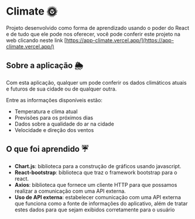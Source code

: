 
# Climate :sun_with_face:

Projeto desenvolvido como forma de aprendizado usando o poder do React e de tudo que ele pode nos oferecer, você pode conferir este projeto na web clicando neste link [https://app-climate.vercel.app/](https://app-climate.vercel.app/)

## Sobre a aplicação :sun_behind_rain_cloud:

Com esta aplicação, qualquer um pode conferir os dados climáticos atuais e futuros de sua cidade ou de qualquer outra.

Entre as informações disponíveis estão:

 - Temperatura e clima atual
 - Previsões para os próximos dias
 - Dados sobre a qualidade do ar na cidade
 - Velocidade e direção dos ventos
## O que foi aprendido :umbrella:
* **Chart.js**: biblioteca para a construção de gráficos usando javascript.
* **React-bootstrap**: biblioteca que traz o framework bootstrap para o react. 
* **Axios**: biblioteca que fornece um cliente HTTP para que possamos realizar a comunicação com uma API externa.
* **Uso de API externa**: estabelecer comunicação com uma API externa que funciona como a fonte de informações do aplicativo, além de tratar estes dados para que sejam exibidos corretamente para o usuário
